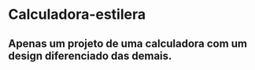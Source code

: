 # Calculadora-estilera
## Apenas um projeto de uma calculadora com um design diferenciado das demais.
